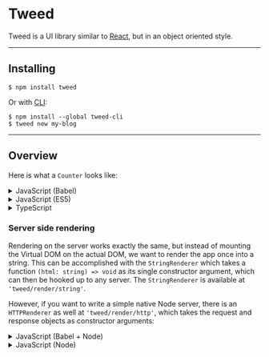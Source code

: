 # Tweed

Tweed is a UI library similar to [React](https://facebook.github.io/react/), but in an
object oriented style.

---

## Installing
```shell
$ npm install tweed
```

Or with [CLI](https://github.com/tweed/tweed-cli):

```shell
$ npm install --global tweed-cli
$ tweed new my-blog
```

---

## Overview

Here is what a `Counter` looks like:

<details>
<summary>JavaScript (Babel)</summary>
```javascript
// src/Counter.js

import { mutating, VirtualNode } from 'tweed'

export default class Counter {
  @mutating _times = 0

  render () {
    return (
      <button on-click={() => this._times++}>
        Clicked {this._times} times
      </button>
    )
  }
}
```
</details>

<details>
<summary>TypeScript</summary>
```typescript
// src/Counter.tsx

import { mutating, VirtualNode } from 'tweed'

export default class Counter {
  @mutating private _times = 0

  render (): VirtualNode {
    return (
      <button on-click={() => this._times++}>
        Clicked {this._times} times
      </button>
    )
  }
}
```
</details>

<details>
<summary>JavaScript (ES5)</summary>
```javascript
// src/Counter.js

var tweed = require('tweed')
var mutating = tweed.mutating
var n = tweed.VirtualNode

var Counter = module.exports = function Counter () {
  this._times = 0
}

mutating(Counter.prototype, '_times')

Counter.prototype.render = function () {
  var _this = this

  return (
    n('button', {'on-click': function () { _this._times++ }},
      'Clicked ' + this._times + ' times'
    )
  )
}
```
</details>

### Rendering
To render the component to the DOM, use the `Engine` class, which requires a `Renderer`.
For browsers we use the `DOMRenderer`, available at `'tweed/render/dom'`:

<details>
<summary>JavaScript (Babel)</summary>
```javascript
// src/main.js

import render from 'tweed/render/dom'
import Counter from './Counter'

render(new Counter(), document.querySelector('#app'))
```
</details>

<details>
<summary>TypeScript</summary>
```typescript
// src/main.ts

import render from 'tweed/render/dom'
import Counter from './Counter'

render(new Counter(), document.querySelector('#app'))
```
</details>

<details>
<summary>JavaScript (ES5)</summary>
```javascript
// src/main.js

var render = require('tweed/render/dom').default
var Counter = require('./Counter')

render(new Counter(), document.querySelector('#app'))
```
</details>

### Server side rendering
Rendering on the server works exactly the same, but instead of mounting the Virtual DOM on
the actual DOM, we want to render the app once into a string. This can be accomplished
with the `StringRenderer` which takes a function `(html: string) => void` as its single
constructor argument, which can then be hooked up to any server. The `StringRenderer` is
available at `'tweed/render/string'`.

However, if you want to write a simple native Node server, there is an `HTTPRenderer` as
well at `'tweed/render/http'`, which takes the request and response objects as constructor
arguments:

<details>
<summary>JavaScript (Babel + Node)</summary>
```javascript
// src/server.js

import { createServer } from 'http'
import render from 'tweed/render/http'

import Counter from './Counter'

const server = createServer((req, res) => {
  render(new Counter(), res)
})

server.listen(1337, () => console.log('http://localhost:1337'))
```
</details>

<details>
<summary>TypeScript</summary>
```typescript
// src/server.ts

import { createServer, IncomingMessage, ServerResponse } from 'http'
import render from 'tweed/render/http'

import Counter from './Counter'

const server = createServer((req: IncomingMessage, res: ServerResponse) => {
  render(new Counter(), res)
})

server.listen(1337, () => console.log('http://localhost:1337'))
```
</details>

<details>
<summary>JavaScript (Node)</summary>
```javascript
// src/server.js

const { createServer } = require('http')
const render = require('tweed/render/http').default

const Counter = require('./Counter')

const server = createServer((req, res) => {
  render(new Counter(), res)
})

server.listen(1337, () => console.log('http://localhost:1337'))
```
</details>

---

# Why?
So why does the world need yet another JavaScript UI library? Tweed attempts to solve a
very specific "problem" with React, if you're used to object oriented program
architecture.

## The problem
React uses a top-down functional reactive architecture, with a narrow focus on pure
functions and a one-way data flow. Component A renders Component B, which renders
Component C in turn. To make components reusable, all components implicitly receives a
list of `children` components, which they can choose whether or not to render.

```javascript
const MyComponentTakesChildren = ({ children }) => (
  <div>{children}</div>
)
const MyComponentDoesnt = () => (
  <div>Hard Coded!</div>
)
```

If a component needs to distinguish between multiple passed down components, it can just
as well receive components as props:

```javascript
<MyComponent
  childA={<div>Child A</div>}
  childB={<div>Child A</div>}
/>
```

Although this results in JSX which is quite far from semantic HTML. Furthermore, if a
component needs to polymorphically send properties to a child, the solution is to send
down the component constructor:

```javascript
const MyComponent = ({ child: Child }) => (
  <Child polymorphic='value' />
)

<MyComponent
  child={SpecialChild}
/>
```

Ultimately, we end up with confusing JSX which doesn't really encourage you to value
polymorphism and restrictions on source code dependencies.

Object Oriented programming teaches us to decouple code by hiding implementation and
depending on abstractions.

Tweed doesn't treat components as nodes in the Virtual DOM, but simply lets you organize
your UI in an OOP style dependency tree, which then collectively renders the v-dom.

```typescript
interface Greeting {
  greet (name: string): VirtualNode
}

class Greeter {
  constructor (
    private readonly _greeting: Greeting
  ) {}

  render () {
    return <div>{this._greeting.greet('World')}</div>
  }
}

class BasicGreeting implements Greeting {
  greet (name: string) {
    return <h1>Hello {name}</h1>
  }
}

class CoolGreeting implements Greeting {
  greet (name: string) {
    return <h1>Yo {name}</h1>
  }
}

new Greeter(new BasicGreeting()).render() // => <div><h1>Hello World</h1></div>
new Greeter(new CoolGreeting()).render() // => <div><h1>Yo World</h1></div>
```

Note that the above example is completely stateless. We have no assignments. We also have
no inheritance, only object oriented composition.

In OOP, we know to be careful about state, and to make it clear what is mutable and what's
not. Tweed requires you to be explicit about mutable properties, albeit for technical
reasons.

```typescript
class Counter {
  @mutating private _count = 0

  render () {
    return (
      <button on-click={() => this._count++}>
        Clicked {this._count} times
      </button>
    )
  }
}
```

As a user, you are responsible for creating all the instances of the classes _before_
Tweed mounts them to the DOM. Those instances are then persistent, as opposed to with
React, where class components are reinstantiated on every render (if not handled
differently with mechanisms like `shouldComponentUpdate`).

This is a performance benefit, because for every state change, update, and repaint, it
boils down to a simple call to `render` on the root component. It's the equivalent of
calling `toString` but for VDOM nodes instead of strings. And no data is being passed
either. The state of the tree is persistent as well. Deciding to opt for a more functional
and immutable way of managing state is entirely up to you.

---

> You can read more about the architecture of a Tweed app
> [here](https://medium.com/@emilniklas/e1a818bb314f).
